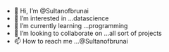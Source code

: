 - 👋 Hi, I’m @Sultanofbrunai
- 👀 I’m interested in ...datascience
- 🌱 I’m currently learning ...programming
- 💞️ I’m looking to collaborate on ...all sort of projects
- 📫 How to reach me ...@Sultanofbrunai

<!---
Sultanofbrunai/Sultanofbrunai is a ✨ special ✨ repository because its `README.md` (this file) appears on your GitHub profile.
You can click the Preview link to take a look at your changes.
--->
